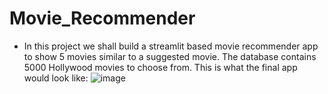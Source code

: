 # Movie_Recommender
- In this project we shall build a streamlit based movie recommender app to show 5 movies similar to a suggested movie. The database contains 5000 Hollywood movies to choose from.
This is what the final app would look like:
![image](https://github.com/Shriraj2022/Movie_Recommender/assets/101972390/16b32532-6096-4451-a148-cae8974da58b)

